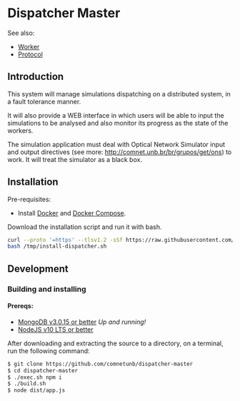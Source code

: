 # Dispatcher Master

See also:

- [Worker](https://github.com/comnetunb/dispatcher-worker)
- [Protocol](https://github.com/comnetunb/dispatcher-protocol)

## Introduction

This system will manage simulations dispatching on a distributed system, in a fault tolerance manner.

It will also provide a WEB interface in which users will be able to input the simulations to be analysed and also monitor its progress as the state of the workers.

The simulation application must deal with Optical Network Simulator input and output directives (see more: http://comnet.unb.br/br/grupos/get/ons) to work. It will treat the simulator as a black box.

## Installation

Pre-requisites:

- Install [Docker](https://docs.docker.com/engine/install/) and [Docker Compose](https://docs.docker.com/compose/install/).

Download the installation script and run it with bash.

```sh
curl --proto '=https' --tlsv1.2 -sSf https://raw.githubusercontent.com/comnetunb/dispatcher-master/master/install.sh > /tmp/install-dispatcher.sh
bash /tmp/install-dispatcher.sh
```

## Development

### Building and installing

#### Prereqs:

- [MongoDB v3.0.15 or better](https://www.mongodb.com/download-center?jmp=nav#community) _Up and running!_
- [NodeJS v10 LTS or better](https://nodejs.org/en/)

After downloading and extracting the source to a directory, on a terminal, run the following command:

```bash
$ git clone https://github.com/comnetunb/dispatcher-master
$ cd dispatcher-master
$ ./exec.sh npm i
$ ./build.sh
$ node dist/app.js
```
